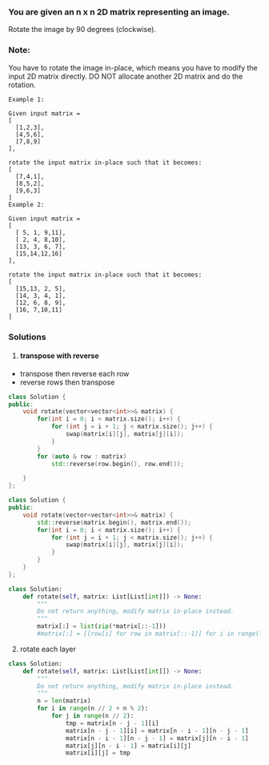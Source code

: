 ### You are given an n x n 2D matrix representing an image.

Rotate the image by 90 degrees (clockwise).

### Note:

You have to rotate the image in-place, which means you have to modify the input 2D matrix directly. DO NOT allocate another 2D matrix and do the rotation.

```
Example 1:

Given input matrix = 
[
  [1,2,3],
  [4,5,6],
  [7,8,9]
],

rotate the input matrix in-place such that it becomes:
[
  [7,4,1],
  [8,5,2],
  [9,6,3]
]
Example 2:

Given input matrix =
[
  [ 5, 1, 9,11],
  [ 2, 4, 8,10],
  [13, 3, 6, 7],
  [15,14,12,16]
], 

rotate the input matrix in-place such that it becomes:
[
  [15,13, 2, 5],
  [14, 3, 4, 1],
  [12, 6, 8, 9],
  [16, 7,10,11]
]
```


### Solutions

1. #### transpose with reverse

-  transpose then reverse each row
- reverse rows then transpose

```c++
class Solution {
public:
    void rotate(vector<vector<int>>& matrix) {
        for(int i = 0; i < matrix.size(); i++) {
            for (int j = i + 1; j < matrix.size(); j++) {
                swap(matrix[i][j], matrix[j][i]);
            }
        }
        for (auto & row : matrix)
            std::reverse(row.begin(), row.end());

    }
};

class Solution {
public:
    void rotate(vector<vector<int>>& matrix) {
        std::reverse(matrix.begin(), matrix.end());
        for(int i = 0; i < matrix.size(); i++) {
            for (int j = i + 1; j < matrix.size(); j++) {
                swap(matrix[i][j], matrix[j][i]);
            }
        }
    }
};
```

```python
class Solution:
    def rotate(self, matrix: List[List[int]]) -> None:
        """
        Do not return anything, modify matrix in-place instead.
        """
        matrix[:] = list(zip(*matrix[::-1]))
        #matrix[:] = [[row[i] for row in matrix[::-1]] for i in range(len(matrix)) ]
```

2. rotate each layer

```python
class Solution:
    def rotate(self, matrix: List[List[int]]) -> None:
        """
        Do not return anything, modify matrix in-place instead.
        """
        n = len(matrix)
        for i in range(n // 2 + n % 2):
            for j in range(n // 2):
                tmp = matrix[n - j - 1][i]
                matrix[n - j - 1][i] = matrix[n - i - 1][n - j - 1]
                matrix[n - i - 1][n - j - 1] = matrix[j][n - i - 1]
                matrix[j][n - i - 1] = matrix[i][j]
                matrix[i][j] = tmp
```